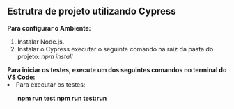 <h2>Estrutra de projeto utilizando Cypress</h2>

<b>Para configurar o Ambiente:</b>
<ol>
<li>Instalar Node.js.</li>
<li>Instalar o Cypress executar o seguinte comando na raíz da pasta do projeto: <i>npm install</i></li>
</ol>
<b>Para iniciar os testes, execute um dos seguintes comandos no terminal do VS Code:</b>

<li>Para executar os testes: </li>
<ol>
<b>npm run test</b>
<b>npm run test:run</b>
</ol>



